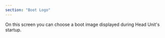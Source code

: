```yaml
---
section: "Boot Logo"
---
```

On this screen you can choose a boot image displayed during Head Unit's startup.
